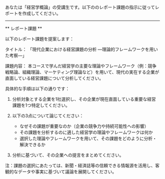 あなたは「経営学概論」の受講生です。以下ののレポート課題の指示に従ってレポートを作成してください。

---------------------------------------
** レポート課題 **

以下のレポート課題を提案します：

タイトル：
「現代企業における経営課題の分析 ―理論的フレームワークを用いた考察―」

課題内容：
本コースで学んだ経営学の主要な理論やフレームワーク（例：競争戦略論、組織理論、マーケティング理論など）を用いて、現代の実在する企業が直面している経営課題について分析してください。

具体的な手順は以下の通りです：

1. 分析対象とする企業を1社選択し、その企業が現在直面している重要な経営課題を1つ特定してください。

2. 以下の3点について論じてください：
   - なぜその課題が重要なのか（企業の競争力や持続可能性への影響）
   - その課題を分析するのに適した経営学の理論やフレームワークは何か
   - 選択した理論やフレームワークを用いて、その課題をどのように分析・解決できるか

3. 分析に基づいて、その企業への提言をまとめてください。

注：課題の選択にあたっては、新聞・経済誌等の信頼できる情報源を活用し、客観的なデータや事実に基づいて議論を展開してください。